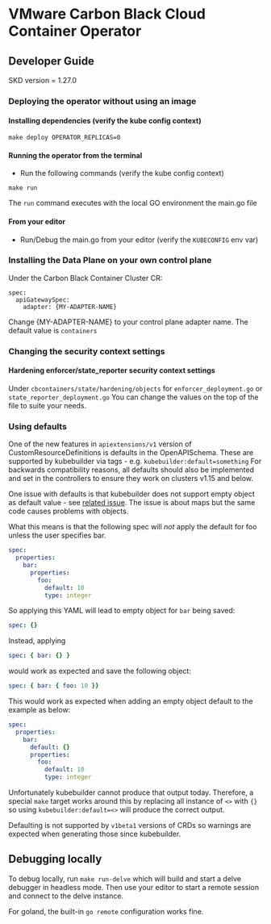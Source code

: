 # VMware Carbon Black Cloud Container Operator

## Developer Guide

SKD version = 1.27.0

### Deploying the operator without using an image

#### Installing dependencies (verify the kube config context)
```
make deploy OPERATOR_REPLICAS=0
```

#### Running the operator from the terminal
* Run the following commands (verify the kube config context)
```
make run
```
The `run` command executes with the local GO environment the main.go file

#### From your editor
* Run/Debug the main.go from your editor (verify the `KUBECONFIG` env var)


### Installing the Data Plane on your own control plane

Under the Carbon Black Container Cluster CR:
```
spec:
  apiGatewaySpec:
    adapter: {MY-ADAPTER-NAME}
```

Change {MY-ADAPTER-NAME} to your control plane adapter name.
The default value is `containers`

### Changing the security context settings

#### Hardening enforcer/state_reporter security context settings
Under `cbcontainers/state/hardening/objects`
for `enforcer_deployment.go` or `state_reporter_deployment.go`
You can change the values on the top of the file to suite your needs.

### Using defaults 
One of the new features in `apiextensions/v1` version of CustomResourceDefinitions is defaults in the OpenAPISchema. These are supported by kubebuilder via tags - e.g. `kubebuilder:default=something`
For backwards compatibility reasons, all defaults should also be implemented and set in the controllers to ensure they work on clusters v1.15 and below.

One issue with defaults is that kubebuilder does not support empty object as default value - see
[related issue](https://github.com/kubernetes-sigs/controller-tools/issues/550). The issue is about maps but the same code causes problems with objects.

What this means is that the following spec will _not_ apply the default for foo unless the user specifies bar. 

```yaml
spec:
  properties:
    bar:
      properties:
        foo:
          default: 10
          type: integer
```
So applying this YAML will lead to empty object for `bar` being saved:
```yaml
spec: {}
```

Instead, applying 
```yaml
spec: { bar: {} }
``` 
would work as expected and save the following object:
```yaml
spec: { bar: { foo: 10 }}
```

This would work as expected when adding an empty object default to the example as below:
```yaml
spec:
  properties:
    bar:
      default: {}
      properties:
        foo:
          default: 10
          type: integer
```
Unfortunately kubebuilder cannot produce that output today.
Therefore, a special `make` target works around this by replacing all instance of `<>` with `{}` so using `kubebuilder:default=<>` will produce the correct output.

Defaulting is not supported by `v1beta1` versions of CRDs so warnings are expected when generating those since kubebuilder.

## Debugging locally

To debug locally, run `make run-delve` which will build and start a delve debugger in headless mode.
Then use your editor to start a remote session and connect to the delve instance.

For goland, the built-in `go remote` configuration works fine.